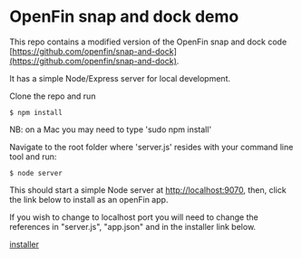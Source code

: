 # OpenFin snap and dock demo

This repo contains a modified version of the OpenFin snap and dock code [https://github.com/openfin/snap-and-dock](https://github.com/openfin/snap-and-dock).

It has a simple Node/Express server for local development.

Clone the repo and run

```
$ npm install
```
NB: on a Mac you may need to type 'sudo npm install'

Navigate to the root folder where 'server.js' resides with your command line tool and run:

```
$ node server
```

This should start a simple Node server at [http://localhost:9070](http://localhost:9060), then, click the link below to install as an openFin app.

If you wish to change to localhost port you will need to change the references in "server.js", "app.json" and in the installer link below.

[installer](https://dl.openfin.co/services/download?fileName=openfin-window-docking-demo&config=http://localhost:9077/app.json)